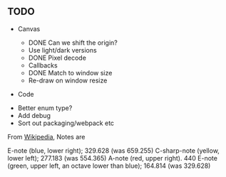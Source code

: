 
## TODO

* Canvas

  + DONE Can we shift the origin?
  + Use light/dark versions
  + DONE Pixel decode
  + Callbacks
  + DONE Match to window size
  + Re-draw on window resize


* Code

 + Better enum type?
 + Add debug
 + Sort out packaging/webpack etc

From [Wikipedia](https://en.wikipedia.org/wiki/Simon_(game)), Notes are

E-note (blue, lower right);  329.628  (was 659.255)
C-sharp-note (yellow, lower left); 277.183 (was 554.365)
A-note (red, upper right). 440
E-note (green, upper left, an octave lower than blue); 164.814 (was 329.628)
